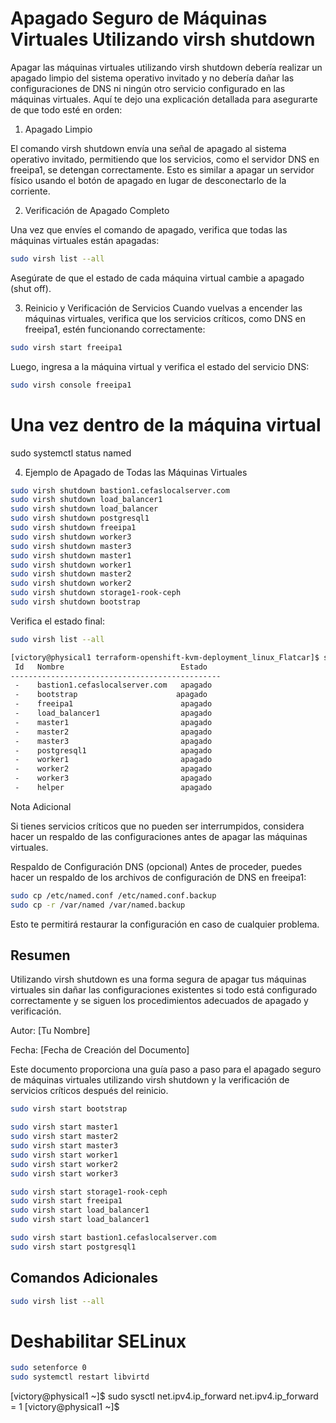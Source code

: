 # Apagado Seguro de Máquinas Virtuales Utilizando virsh shutdown

Apagar las máquinas virtuales utilizando virsh shutdown debería realizar un apagado limpio del sistema operativo invitado y no debería dañar las configuraciones de DNS ni ningún otro servicio configurado en las máquinas virtuales. Aquí te dejo una explicación detallada para asegurarte de que todo esté en orden:

1. Apagado Limpio

El comando virsh shutdown envía una señal de apagado al sistema operativo invitado, permitiendo que los servicios, como el servidor DNS en freeipa1, se detengan correctamente. Esto es similar a apagar un servidor físico usando el botón de apagado en lugar de desconectarlo de la corriente.

2. Verificación de Apagado Completo

Una vez que envíes el comando de apagado, verifica que todas las máquinas virtuales están apagadas:

```bash
sudo virsh list --all
```

Asegúrate de que el estado de cada máquina virtual cambie a apagado (shut off).

3. Reinicio y Verificación de Servicios
   Cuando vuelvas a encender las máquinas virtuales, verifica que los servicios críticos, como DNS en freeipa1, estén funcionando correctamente:

```bash
sudo virsh start freeipa1
```

Luego, ingresa a la máquina virtual y verifica el estado del servicio DNS:

```bash
sudo virsh console freeipa1
```

# Una vez dentro de la máquina virtual

sudo systemctl status named

4. Ejemplo de Apagado de Todas las Máquinas Virtuales

```bash
sudo virsh shutdown bastion1.cefaslocalserver.com
sudo virsh shutdown load_balancer1
sudo virsh shutdown load_balancer
sudo virsh shutdown postgresql1
sudo virsh shutdown freeipa1
sudo virsh shutdown worker3
sudo virsh shutdown master3
sudo virsh shutdown master1
sudo virsh shutdown worker1
sudo virsh shutdown master2
sudo virsh shutdown worker2
sudo virsh shutdown storage1-rook-ceph
sudo virsh shutdown bootstrap
```

Verifica el estado final:

```bash
sudo virsh list --all
```

```bash
[victory@physical1 terraform-openshift-kvm-deployment_linux_Flatcar]$ sudo virsh list --all
 Id   Nombre                          Estado
-----------------------------------------------
 -    bastion1.cefaslocalserver.com   apagado
 -    bootstrap                      apagado
 -    freeipa1                        apagado
 -    load_balancer1                  apagado
 -    master1                         apagado
 -    master2                         apagado
 -    master3                         apagado
 -    postgresql1                     apagado
 -    worker1                         apagado
 -    worker2                         apagado
 -    worker3                         apagado
 -    helper                          apagado
```

Nota Adicional

Si tienes servicios críticos que no pueden ser interrumpidos, considera hacer un respaldo de las configuraciones antes de apagar las máquinas virtuales.

Respaldo de Configuración DNS (opcional)
Antes de proceder, puedes hacer un respaldo de los archivos de configuración de DNS en freeipa1:

```bash
sudo cp /etc/named.conf /etc/named.conf.backup
sudo cp -r /var/named /var/named.backup
```

Esto te permitirá restaurar la configuración en caso de cualquier problema.

## Resumen

Utilizando virsh shutdown es una forma segura de apagar tus máquinas virtuales sin dañar las configuraciones existentes si todo está configurado correctamente y se siguen los procedimientos adecuados de apagado y verificación.

Autor: [Tu Nombre]

Fecha: [Fecha de Creación del Documento]

Este documento proporciona una guía paso a paso para el apagado seguro de máquinas virtuales utilizando virsh shutdown y la verificación de servicios críticos después del reinicio.

```bash
sudo virsh start bootstrap

sudo virsh start master1
sudo virsh start master2
sudo virsh start master3
sudo virsh start worker1
sudo virsh start worker2
sudo virsh start worker3

sudo virsh start storage1-rook-ceph
sudo virsh start freeipa1
sudo virsh start load_balancer1
sudo virsh start load_balancer1

sudo virsh start bastion1.cefaslocalserver.com
sudo virsh start postgresql1

```



## Comandos Adicionales

```bash
sudo virsh list --all
```

# Deshabilitar SELinux

```bash
sudo setenforce 0
sudo systemctl restart libvirtd
```

[victory@physical1 ~]$ sudo sysctl net.ipv4.ip_forward
net.ipv4.ip_forward = 1
[victory@physical1 ~]$
